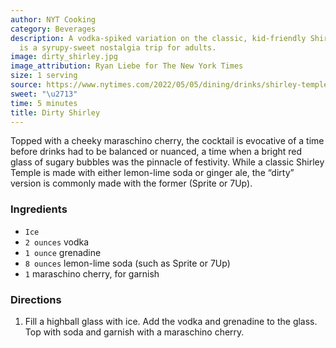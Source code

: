 ```yaml
---
author: NYT Cooking
category: Beverages
description: A vodka-spiked variation on the classic, kid-friendly Shirley Temple,
  is a syrupy-sweet nostalgia trip for adults.
image: dirty_shirley.jpg
image_attribution: Ryan Liebe for The New York Times
size: 1 serving
source: https://www.nytimes.com/2022/05/05/dining/drinks/shirley-temple-vodka.html
sweet: "\u2713"
time: 5 minutes
title: Dirty Shirley
---
```


Topped with a cheeky maraschino cherry, the cocktail is evocative of a time before drinks had to be balanced or nuanced, a time when a bright red glass of sugary bubbles was the pinnacle of festivity. While a classic Shirley Temple is made with either lemon-lime soda or ginger ale, the “dirty” version is commonly made with the former (Sprite or 7Up).

### Ingredients

* `Ice`
* `2 ounces` vodka
* `1 ounce` grenadine
* `8 ounces` lemon-lime soda (such as Sprite or 7Up)
* `1` maraschino cherry, for garnish

### Directions

1. Fill a highball glass with ice. Add the vodka and grenadine to the glass. Top with soda and garnish with a maraschino cherry.
